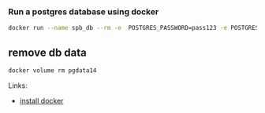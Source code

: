 ### Run a postgres database using docker

```bash
docker run --name spb_db --rm -e  POSTGRES_PASSWORD=pass123 -e POSTGRES_DB=students --net=host -v pgdata14:/var/lib/postgresql/data  -d postgres:14
```

## remove db data
```bash
docker volume rm pgdata14
```



Links:
* [install docker](https://tinyurl.com/2m3bhahn)
